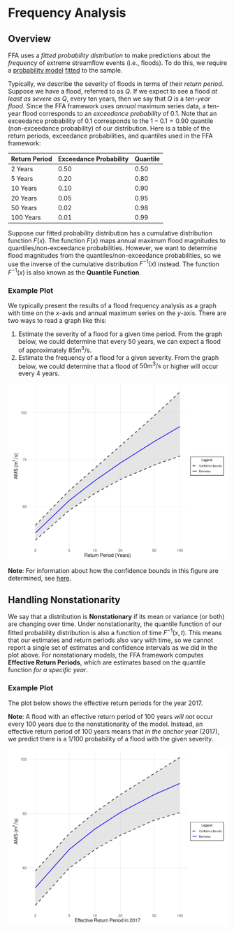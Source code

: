 # Frequency Analysis

## Overview

FFA uses a _fitted probability distribution_ to make predictions about the _frequency_ of extreme streamflow events (i.e., floods).
To do this, we require a [probability model](model-selection.md) [fitted](parameter-estimation.md) to the sample.

Typically, we describe the severity of floods in terms of their _return period_.
Suppose we have a flood, referred to as $Q$.
If we expect to see a flood _at least as severe as_ $Q$, every ten years, then we say that $Q$ is a _ten-year flood_.
Since the FFA framework uses _annual_ maximum series data, a ten-year flood corresponds to an _exceedance probability_ of $0.1$.
Note that an exceedance probability of $0.1$ corresponds to the $1 - 0.1 = 0.90$ quantile (non-exceedance probability) of our distribution.
Here is a table of the return periods, exceedance probabilities, and quantiles used in the FFA framework:

| Return Period | Exceedance Probability | Quantile |
| ------------- | ---------------------- | -------- |
| $2$ Years     | $0.50$                 | $0.50$   |
| $5$ Years     | $0.20$                 | $0.80$   |
| $10$ Years    | $0.10$                 | $0.90$   |
| $20$ Years    | $0.05$                 | $0.95$   |
| $50$ Years    | $0.02$                 | $0.98$   |
| $100$ Years   | $0.01$                 | $0.99$   |

Suppose our fitted probability distribution has a cumulative distribution function $F(x)$.
The function $F(x)$ maps annual maximum flood magnitudes to quantiles/non-exceedance probabilities.
However, we want to determine flood magnitudes from the quantiles/non-exceedance probabilities, so we use the inverse of the cumulative distribution $F^{-1}(x)$ instead.
The function $F^{-1}(x)$ is also known as the **Quantile Function**.

### Example Plot

We typically present the results of a flood frequency analysis as a graph with time on the $x$-axis and annual maximum series on the $y$-axis.
There are two ways to read a graph like this:

1. Estimate the severity of a flood for a given time period.
    From the graph below, we could determine that every 50 years, we can expect a flood of approximately $85\text{m}^3/\text{s}$.
2. Estimate the frequency of a flood for a given severity.
    From the graph below, we could determine that a flood of $50\text{m}^3/\text{s}$ or higher will occur every 4 years.

![An example of flood frequency estimates.](img/plot-s-uncertainty.png)

**Note**: For information about how the confidence bounds in this figure are determined, see [here](uncertainty-quantification.md).

## Handling Nonstationarity

We say that a distribution is **Nonstationary** if its mean or variance (or both) are changing over time.
Under nonstationarity, the quantile function of our fitted probability distribution is also a function of time $F^{-1}(x, t)$.
This means that our estimates and return periods also vary with time, so we cannot report a single set of estimates and confidence intervals as we did in the plot above. 
For nonstationary models, the FFA framework computes **Effective Return Periods**, which are estimates based on the quantile function *for a specific year*.

### Example Plot

The plot below shows the effective return periods for the year 2017.

**Note**: A flood with an effective return period of 100 years *will not* occur every 100 years due to the nonstationarity of the model.
Instead, an effective return period of 100 years means that *in the anchor year* (2017), we predict there is a $1/100$ probability of a flood with the given severity. 

![](img/plot-ns-uncertainty.png)
